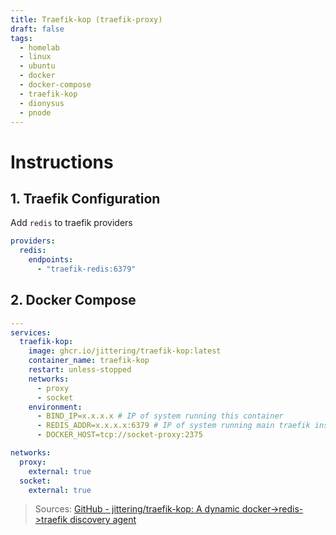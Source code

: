 ```yaml
---
title: Traefik-kop (traefik-proxy)
draft: false
tags:
  - homelab
  - linux
  - ubuntu
  - docker
  - docker-compose
  - traefik-kop
  - dionysus
  - pnode
---
```


# Instructions

## 1. Traefik Configuration
Add `redis` to traefik providers
```yaml title="containers/traefik/data/traefik.yml"
providers:
  redis:
    endpoints:
      - "traefik-redis:6379"
```

## 2. Docker Compose
```yaml title="containers/traefik-kop/docker-compose.yml"
---
services:
  traefik-kop:
    image: ghcr.io/jittering/traefik-kop:latest
    container_name: traefik-kop
    restart: unless-stopped
    networks:
      - proxy
      - socket
    environment:
      - BIND_IP=x.x.x.x # IP of system running this container
      - REDIS_ADDR=x.x.x.x:6379 # IP of system running main traefik instance
      - DOCKER_HOST=tcp://socket-proxy:2375

networks:
  proxy:
    external: true
  socket:
    external: true
```

> Sources:
> [GitHub - jittering/traefik-kop: A dynamic docker-\>redis-\>traefik discovery agent](https://github.com/jittering/traefik-kop)